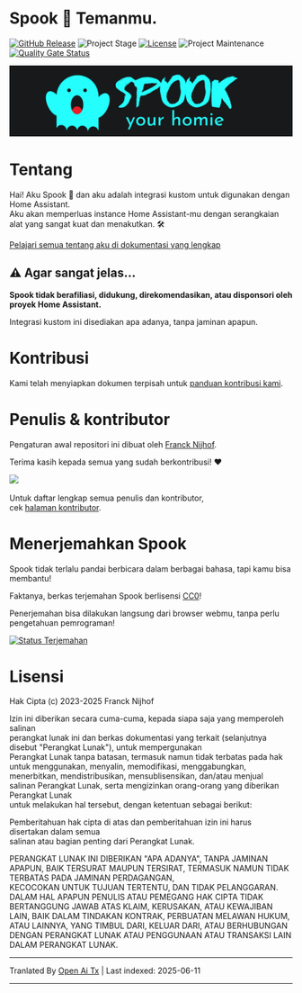 # Spook 👻 Temanmu.

[![GitHub Release][releases-shield]][releases]
![Project Stage][project-stage-shield]
[![License][license-shield]](https://raw.githubusercontent.com/frenck/spook/main/LICENSE.md)
![Project Maintenance][maintenance-shield]
[![Quality Gate Status][sonarcloud-shield]][sonarcloud]

![Spook - Your homie](https://raw.githubusercontent.com/frenck/spook/main/logos/logo_wordmark_catchphrase_2048x512.png)

# Tentang

Hai! Aku Spook 👻 dan aku adalah integrasi kustom untuk digunakan dengan Home Assistant.  
Aku akan memperluas instance Home Assistant-mu dengan serangkaian alat yang sangat kuat dan menakutkan. 🛠️

[Pelajari semua tentang aku di dokumentasi yang lengkap](https://spook.boo/)

## ⚠️ Agar sangat jelas...

**Spook tidak berafiliasi, didukung, direkomendasikan, atau disponsori oleh proyek Home Assistant.**

Integrasi kustom ini disediakan apa adanya, tanpa jaminan apapun.

# Kontribusi

Kami telah menyiapkan dokumen terpisah untuk [panduan kontribusi kami](https://spook.boo/development).

# Penulis & kontributor

Pengaturan awal repositori ini dibuat oleh [Franck Nijhof][frenck].

Terima kasih kepada semua yang sudah berkontribusi! ❤️

<a href="https://github.com/frenck/spook/graphs/contributors">
  <img src="https://contrib.rocks/image?repo=frenck/spook" />
</a>

Untuk daftar lengkap semua penulis dan kontributor,  
cek [halaman kontributor][contributors].

# Menerjemahkan Spook

Spook tidak terlalu pandai berbicara dalam berbagai bahasa, tapi kamu bisa membantu!

Faktanya, berkas terjemahan Spook berlisensi [CC0](https://raw.githubusercontent.com/frenck/spook/main/custom_components/spook/translations/LICENSE.md)!

Penerjemahan bisa dilakukan langsung dari browser webmu, tanpa perlu pengetahuan pemrograman!

[![Status Terjemahan](https://hosted.weblate.org/widgets/spook/-/integration/open-graph.png)](https://hosted.weblate.org/engage/spook/)

# Lisensi

Hak Cipta (c) 2023-2025 Franck Nijhof

Izin ini diberikan secara cuma-cuma, kepada siapa saja yang memperoleh salinan  
perangkat lunak ini dan berkas dokumentasi yang terkait (selanjutnya disebut "Perangkat Lunak"), untuk mempergunakan  
Perangkat Lunak tanpa batasan, termasuk namun tidak terbatas pada hak  
untuk menggunakan, menyalin, memodifikasi, menggabungkan, menerbitkan, mendistribusikan, mensublisensikan, dan/atau menjual  
salinan Perangkat Lunak, serta mengizinkan orang-orang yang diberikan Perangkat Lunak  
untuk melakukan hal tersebut, dengan ketentuan sebagai berikut:

Pemberitahuan hak cipta di atas dan pemberitahuan izin ini harus disertakan dalam semua  
salinan atau bagian penting dari Perangkat Lunak.

PERANGKAT LUNAK INI DIBERIKAN "APA ADANYA", TANPA JAMINAN APAPUN, BAIK TERSURAT MAUPUN TERSIRAT, TERMASUK NAMUN TIDAK TERBATAS PADA JAMINAN PERDAGANGAN,  
KECOCOKAN UNTUK TUJUAN TERTENTU, DAN TIDAK PELANGGARAN. DALAM HAL APAPUN PENULIS ATAU PEMEGANG HAK CIPTA TIDAK BERTANGGUNG JAWAB ATAS KLAIM, KERUSAKAN, ATAU KEWAJIBAN LAIN, BAIK DALAM TINDAKAN KONTRAK, PERBUATAN MELAWAN HUKUM, ATAU LAINNYA, YANG TIMBUL DARI, KELUAR DARI, ATAU BERHUBUNGAN DENGAN PERANGKAT LUNAK ATAU PENGGUNAAN ATAU TRANSAKSI LAIN DALAM PERANGKAT LUNAK.

[contributors]: https://github.com/frenck/spook/graphs/contributors  
[frenck]: https://github.com/frenck  
[license-shield]: https://img.shields.io/github/license/frenck/spook.svg  
[project-stage-shield]: https://img.shields.io/badge/project%20stage-SPOOKED-red.svg  
[releases-shield]: https://img.shields.io/github/release/frenck/spook.svg  
[releases]: https://github.com/frenck/spook/releases  
[maintenance-shield]: https://img.shields.io/maintenance/yes/2025.svg  
[sonarcloud-shield]: https://sonarcloud.io/api/project_badges/measure?project=frenck_python-elgato&metric=alert_status  
[sonarcloud]: https://sonarcloud.io/summary/new_code?id=frenck_python-elgato


---


Tranlated By [Open Ai Tx](https://github.com/OpenAiTx/OpenAiTx) | Last indexed: 2025-06-11


---